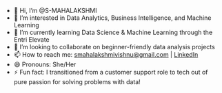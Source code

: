 - 👋 Hi, I’m @S-MAHALAKSHMI
- 👀 I’m interested in Data Analytics, Business Intelligence, and Machine Learning
- 🌱 I’m currently learning Data Science & Machine Learning through the Entri Elevate 
- 💞️ I’m looking to collaborate on beginner-friendly data analysis projects
- 📫 How to reach me: smahalakshmivishnu@gmail.com | [LinkedIn](https://www.linkedin.com/in/mahalakshmis14)
- 😄 Pronouns: She/Her
- ⚡ Fun fact: I transitioned from a customer support role to tech out of pure passion for solving problems with data!

<!---
SMAHALAKSHMIVISHNU/SMAHALAKSHMIVISHNU is a ✨ special ✨ repository because its `README.md` (this file) appears on your GitHub profile.
You can click the Preview link to take a look at your changes.
--->
